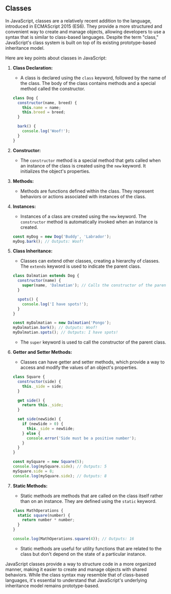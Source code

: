 ## Classes

In JavaScript, classes are a relatively recent addition to the language, introduced in ECMAScript 2015 (ES6). They provide a more structured and convenient way to create and manage objects, allowing developers to use a syntax that is similar to class-based languages. Despite the term "class," JavaScript's class system is built on top of its existing prototype-based inheritance model.

Here are key points about classes in JavaScript:

1. **Class Declaration:**
   - A class is declared using the `class` keyword, followed by the name of the class. The body of the class contains methods and a special method called the constructor.

   ```javascript
   class Dog {
     constructor(name, breed) {
       this.name = name;
       this.breed = breed;
     }

     bark() {
       console.log('Woof!');
     }
   }
   ```

2. **Constructor:**
   - The `constructor` method is a special method that gets called when an instance of the class is created using the `new` keyword. It initializes the object's properties.

3. **Methods:**
   - Methods are functions defined within the class. They represent behaviors or actions associated with instances of the class.

4. **Instances:**
   - Instances of a class are created using the `new` keyword. The `constructor` method is automatically invoked when an instance is created.

   ```javascript
   const myDog = new Dog('Buddy', 'Labrador');
   myDog.bark(); // Outputs: Woof!
   ```

5. **Class Inheritance:**
   - Classes can extend other classes, creating a hierarchy of classes. The `extends` keyword is used to indicate the parent class.

   ```javascript
   class Dalmatian extends Dog {
     constructor(name) {
       super(name, 'Dalmatian'); // Calls the constructor of the parent class
     }

     spots() {
       console.log('I have spots!');
     }
   }

   const myDalmatian = new Dalmatian('Pongo');
   myDalmatian.bark(); // Outputs: Woof!
   myDalmatian.spots(); // Outputs: I have spots!
   ```

   - The `super` keyword is used to call the constructor of the parent class.

6. **Getter and Setter Methods:**
   - Classes can have getter and setter methods, which provide a way to access and modify the values of an object's properties.

   ```javascript
   class Square {
     constructor(side) {
       this._side = side;
     }

     get side() {
       return this._side;
     }

     set side(newSide) {
       if (newSide > 0) {
         this._side = newSide;
       } else {
         console.error('Side must be a positive number');
       }
     }
   }

   const mySquare = new Square(5);
   console.log(mySquare.side); // Outputs: 5
   mySquare.side = 8;
   console.log(mySquare.side); // Outputs: 8
   ```

7. **Static Methods:**
   - Static methods are methods that are called on the class itself rather than on an instance. They are defined using the `static` keyword.

   ```javascript
   class MathOperations {
     static square(number) {
       return number * number;
     }
   }

   console.log(MathOperations.square(4)); // Outputs: 16
   ```

   - Static methods are useful for utility functions that are related to the class but don't depend on the state of a particular instance.

JavaScript classes provide a way to structure code in a more organized manner, making it easier to create and manage objects with shared behaviors. While the class syntax may resemble that of class-based languages, it's essential to understand that JavaScript's underlying inheritance model remains prototype-based.